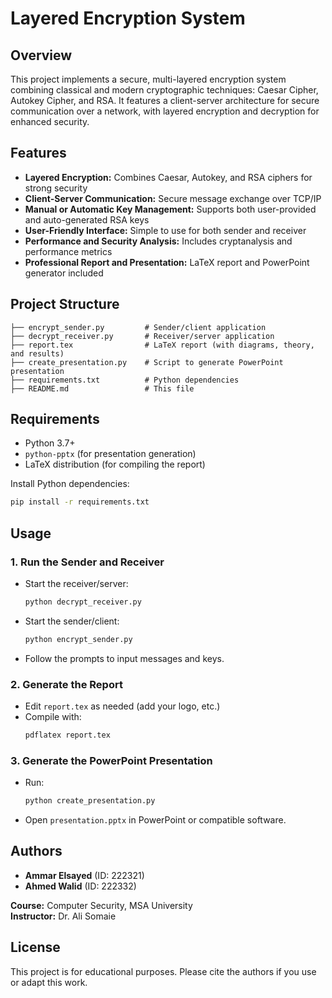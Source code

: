 # Layered Encryption System

## Overview
This project implements a secure, multi-layered encryption system combining classical and modern cryptographic techniques: Caesar Cipher, Autokey Cipher, and RSA. It features a client-server architecture for secure communication over a network, with layered encryption and decryption for enhanced security.

## Features
- **Layered Encryption:** Combines Caesar, Autokey, and RSA ciphers for strong security
- **Client-Server Communication:** Secure message exchange over TCP/IP
- **Manual or Automatic Key Management:** Supports both user-provided and auto-generated RSA keys
- **User-Friendly Interface:** Simple to use for both sender and receiver
- **Performance and Security Analysis:** Includes cryptanalysis and performance metrics
- **Professional Report and Presentation:** LaTeX report and PowerPoint generator included

## Project Structure
```
├── encrypt_sender.py         # Sender/client application
├── decrypt_receiver.py       # Receiver/server application
├── report.tex                # LaTeX report (with diagrams, theory, and results)
├── create_presentation.py    # Script to generate PowerPoint presentation
├── requirements.txt          # Python dependencies
├── README.md                 # This file
```

## Requirements
- Python 3.7+
- `python-pptx` (for presentation generation)
- LaTeX distribution (for compiling the report)

Install Python dependencies:
```bash
pip install -r requirements.txt
```

## Usage
### 1. Run the Sender and Receiver
- Start the receiver/server:
  ```bash
  python decrypt_receiver.py
  ```
- Start the sender/client:
  ```bash
  python encrypt_sender.py
  ```
- Follow the prompts to input messages and keys.

### 2. Generate the Report
- Edit `report.tex` as needed (add your logo, etc.)
- Compile with:
  ```bash
  pdflatex report.tex
  ```

### 3. Generate the PowerPoint Presentation
- Run:
  ```bash
  python create_presentation.py
  ```
- Open `presentation.pptx` in PowerPoint or compatible software.

## Authors
- **Ammar Elsayed** (ID: 222321)
- **Ahmed Walid** (ID: 222332)

**Course:** Computer Security, MSA University  
**Instructor:** Dr. Ali Somaie

## License
This project is for educational purposes. Please cite the authors if you use or adapt this work.
